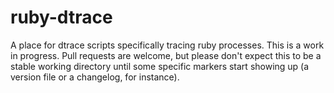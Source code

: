 ruby-dtrace
===========

A place for dtrace scripts specifically tracing ruby processes.
This is a work in progress. Pull requests are welcome, but please
don't expect this to be a stable working directory until some
specific markers start showing up (a version file or a changelog,
for instance).
